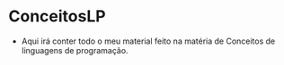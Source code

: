 # ConceitosLP

* Aqui irá conter todo o meu material feito na matéria de Conceitos de linguagens de programação.
